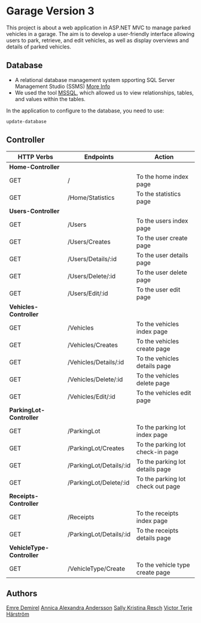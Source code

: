 # Garage Version 3
This project is about a web application in ASP.NET MVC to manage parked vehicles in a garage. The aim is to develop a user-friendly interface allowing users to park, retrieve, and edit vehicles, as well as display overviews and details of parked vehicles.


   
## Database

- A relational database management system spporting SQL Server Management Studio (SSMS) [More Info](https://learn.microsoft.com/en-us/sql/ssms/sql-server-management-studio-ssms?view=sql-server-ver16)
- We used the tool [MSSQL](https://www.microsoft.com/en-us/sql-server/sql-server-downloads), which allowed us to view relationships, tables, and values within the tables.

In the application to configure to the database, you need to use: 
```
update-database

```

## Controller

| HTTP Verbs | Endpoints | Action |
| --------- | --------- | --------- |
| **Home-Controller** | | |
| GET | / | To the home index page |
| GET | /Home/Statistics | To the statistics page|
| **Users-Controller** | | |
| GET | /Users | To the users index page |
| GET | /Users/Creates | To the user create page |
| GET | /Users/Details/:id | To the user details page |
| GET | /Users/Delete/:id | To the user delete page |
| GET | /Users/Edit/:id | To the user edit page |
| **Vehicles-Controller** | | |
| GET | /Vehicles | To the vehicles index page |
| GET | /Vehicles/Creates | To the vehicles create page |
| GET | /Vehicles/Details/:id | To the vehicles details page |
| GET | /Vehicles/Delete/:id | To the vehicles delete page |
| GET | /Vehicles/Edit/:id | To the vehicles edit page |
| **ParkingLot-Controller** | | |
| GET | /ParkingLot | To the parking lot index page |
| GET | /ParkingLot/Creates | To the parking lot check-in page |
| GET | /ParkingLot/Details/:id | To the parking lot details page |
| GET | /ParkingLot/Delete/:id | To the parking lot check out page |
| **Receipts-Controller** | | |
| GET | /Receipts | To the receipts index page |
| GET | /ParkingLot/Details/:id | To the receipts details page |
| **VehicleType-Controller** | | |
| GET | /VehicleType/Create | To the vehicle type create page |

## Authors
[Emre Demirel](https://github.com/98emre)
[Annica Alexandra Andersson](https://github.com/Annisson)
[Sally Kristina Resch](https://github.com/SallyResch)
[Victor Terje Härström](https://github.com/ViceSyndicate)




